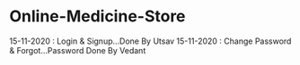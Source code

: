 # Online-Medicine-Store

15-11-2020 : Login & Signup...Done By Utsav
15-11-2020 : Change Password & Forgot...Password Done By Vedant
